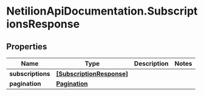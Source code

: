 # NetilionApiDocumentation.SubscriptionsResponse

## Properties
Name | Type | Description | Notes
------------ | ------------- | ------------- | -------------
**subscriptions** | [**[SubscriptionResponse]**](SubscriptionResponse.md) |  | 
**pagination** | [**Pagination**](Pagination.md) |  | 


